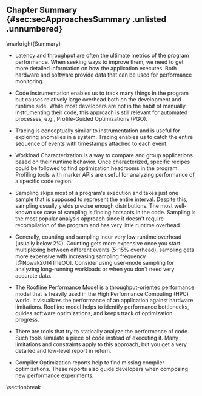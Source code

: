 ## Chapter Summary {#sec:secApproachesSummary .unlisted .unnumbered}

\markright{Summary}

* Latency and throughput are often the ultimate metrics of the program performance. When seeking ways to improve them, we need to get more detailed information on how the application executes. Both hardware and software provide data that can be used for performance monitoring.

* Code instrumentation enables us to track many things in the program but causes relatively large overhead both on the development and runtime side. While most developers are not in the habit of manually instrumenting their code, this approach is still relevant for automated processes, e.g., Profile-Guided Optimizations (PGO).

* Tracing is conceptually similar to instrumentation and is useful for exploring anomalies in a system. Tracing enables us to catch the entire sequence of events with timestamps attached to each event.

* Workload Characterization is a way to compare and group applications based on their runtime behavior. Once characterized, specific recipes could be followed to find optimization headrooms in the program. Profiling tools with marker APIs are useful for analyzing performance of a specific code region.

* Sampling skips most of a program's execution and takes just one sample that is supposed to represent the entire interval. Despite this, sampling usually yields precise enough distributions. The most well-known use case of sampling is finding hotspots in the code. Sampling is the most popular analysis approach since it doesn't require recompilation of the program and has very little runtime overhead.

* Generally, counting and sampling incur very low runtime overhead (usually below 2%). Counting gets more expensive once you start multiplexing between different events (5-15% overhead), sampling gets more expensive with increasing sampling frequency [@Nowak2014TheOO]. Consider using user-mode sampling for analyzing long-running workloads or when you don't need very accurate data.

* The Roofline Performance Model is a throughput-oriented performance model that is heavily used in the High Performance Computing (HPC) world. It visualizes the performance of an application against hardware limitations. Roofline model helps to identify performance bottlenecks, guides software optimizations, and keeps track of optimization progress.

* There are tools that try to statically analyze the performance of code. Such tools simulate a piece of code instead of executing it. Many limitations and constraints apply to this approach, but you get a very detailed and low-level report in return.

* Compiler Optimization reports help to find missing compiler optimizations. These reports also guide developers when composing new performance experiments.

\sectionbreak